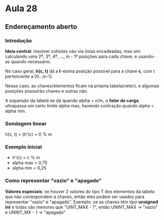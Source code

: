 # Aula 28

## Endereçamento aberto

### Introdução

**Ideia central**: resolver colisões não via listas encadeadas, mas sim calculando uma 2ª, 3ª, 4ª, ..., m - 1ª posições para cada chave, e usando-as quando necessário.

No caso geral, **h(c, t)** dá a **t**-ésima posição possível para a chave **c**, com t pertencente a [0...m-1].

Nesse caso, as chaves/elementos ficam na própria tabela(vetor), e algumas posições possuirão chaves e outras não.

A expansão da tabela se dá quando alpha = n/m, o **fator de carga**, ultrapassa um certo limite alpha max, havendo contração quando alpha < alpha min.

### Sondagem linear

h(c, t) = (h'(c) + t) % m

### Exemplo inicial

- h'(c) = c % m
- alpha max = 0,75
- alpha min = 0,25

### Como representar "vazio" e "apagado"

**Valores especiais**: se houver 2 valores do tipo T dos elementos da tabela que não correspondem a chaves, então eles podem ser usados para representar "vazio" e "apagado". Exemplo: se as chaves têm tipo **unsigned int** e todas são menores que "UINT_MAX - 1", então  UNINT_MAX -> "vazio" e UNINT_MX - 1 -> "apagado"